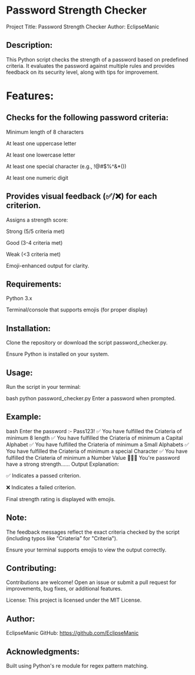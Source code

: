 # Password Strength Checker
Project Title: Password Strength Checker
Author: EclipseManic

## Description:
This Python script checks the strength of a password based on predefined criteria. It evaluates the password against multiple rules and provides feedback on its security level, along with tips for improvement.

# Features:
## Checks for the following password criteria:

Minimum length of 8 characters

At least one uppercase letter

At least one lowercase letter

At least one special character (e.g., !@#$%^&*())

At least one numeric digit

## Provides visual feedback (✅/❌) for each criterion.

Assigns a strength score:

Strong (5/5 criteria met)

Good (3-4 criteria met)

Weak (<3 criteria met)

Emoji-enhanced output for clarity.

## Requirements:

Python 3.x

Terminal/console that supports emojis (for proper display)

## Installation:

Clone the repository or download the script password_checker.py.

Ensure Python is installed on your system.

## Usage:

Run the script in your terminal:

bash
python password_checker.py
Enter a password when prompted.

## Example:

bash
Enter the password :- Pass123!
✅ You have fulfilled the Criateria of minimum 8 length
✅ You have fulfilled the Criateria of minimum a Capital Alphabet
✅ You have fulfilled the Criateria of minimum a Small Alphabets
✅ You have fulfilled the Criateria of minimum a special Character
✅ You have fulfilled the Criateria of minimum a Number Value
🤩🤩💫 You're password have a strong strength......
Output Explanation:

✅ Indicates a passed criterion.

❌ Indicates a failed criterion.

Final strength rating is displayed with emojis.

## Note:

The feedback messages reflect the exact criteria checked by the script (including typos like "Criateria" for "Criteria").

Ensure your terminal supports emojis to view the output correctly.

## Contributing:
Contributions are welcome! Open an issue or submit a pull request for improvements, bug fixes, or additional features.

License:
This project is licensed under the MIT License.

## Author:
EclipseManic
GitHub: https://github.com/EclipseManic

## Acknowledgments:
Built using Python's re module for regex pattern matching.
